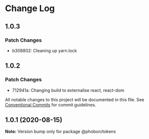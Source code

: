# Change Log

## 1.0.3

### Patch Changes

- b308802: Cleaning up yarn.lock

## 1.0.2

### Patch Changes

- 712941a: Changing build to externalise react, react-dom

All notable changes to this project will be documented in this file.
See [Conventional Commits](https://conventionalcommits.org) for commit guidelines.

## 1.0.1 (2020-08-15)

**Note:** Version bump only for package @phobon/tokens
